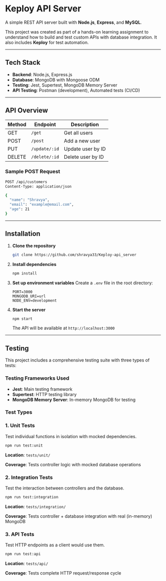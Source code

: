 # Keploy API Server 

A simple REST API server built with **Node.js**, **Express**, and **MySQL**. 

This project was created as part of a hands-on learning assignment to understand how to build and test custom APIs with database integration. It also includes **Keploy** for test automation.

---

##  Tech Stack

- **Backend**: Node.js, Express.js
- **Database**: MongoDB with Mongoose ODM
- **Testing**: Jest, Supertest, MongoDB Memory Server
- **API Testing**: Postman (development), Automated tests (CI/CD)

---

## API Overview

| Method | Endpoint        | Description         |
|--------|------------------|---------------------|
| GET    | `/get`           | Get all users       |
| POST   | `/post`          | Add a new user      |
| PUT    | `/update/:id`    | Update user by ID   |
| DELETE | `/delete/:id`    | Delete user by ID   |

### Sample POST Request

```bash
POST /api/customers
Content-Type: application/json

{
  "name": "Shravya",
  "email": "example@email.com",
  "age": 21
}
```

---

## Installation

1. **Clone the repository**
   ```bash
   git clone https://github.com/shravya33/Keploy-api_server
   ```

2. **Install dependencies**
   ```bash
   npm install
   ```

3. **Set up environment variables**
   Create a `.env` file in the root directory:
   ```env
   PORT=3000
   MONGODB_URI=url
   NODE_ENV=development
   ```

4. **Start the server**
   ```bash
   npm start
   ```

   The API will be available at `http://localhost:3000`

---

## Testing

This project includes a comprehensive testing suite with three types of tests:

### Testing Frameworks Used

- **Jest**: Main testing framework
- **Supertest**: HTTP testing library
- **MongoDB Memory Server**: In-memory MongoDB for testing

### Test Types

### 1. Unit Tests
Test individual functions in isolation with mocked dependencies.

```bash
npm run test:unit
```

**Location**: `tests/unit/`

**Coverage**: Tests controller logic with mocked database operations

### 2. Integration Tests
Test the interaction between controllers and the database.

```bash
npm run test:integration
```

**Location**: `tests/integration/`

**Coverage**: Tests controller + database integration with real (in-memory) MongoDB

### 3. API Tests
Test HTTP endpoints as a client would use them.

```bash
npm run test:api
```

**Location**: `tests/api/`

**Coverage**: Tests complete HTTP request/response cycle

